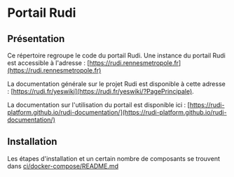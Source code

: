 # Portail Rudi

## Présentation

Ce répertoire regroupe le code du portail Rudi.
Une instance du portail Rudi est accessible à l'adresse : [https://rudi.rennesmetropole.fr](https://rudi.rennesmetropole.fr)

La documentation générale sur le projet Rudi est disponible à cette
adresse : [https://rudi.fr/yeswiki](https://rudi.fr/yeswiki/?PagePrincipale).

La documentation sur l'utilisation du portail est disponible
ici : [https://rudi-platform.github.io/rudi-documentation/](https://rudi-platform.github.io/rudi-documentation/)

## Installation

Les étapes d'installation et un certain nombre de composants se trouvent dans [ci/docker-compose/README.md](ci/docker-compose/README.md)